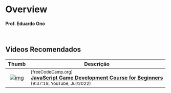 
# Overview

__Prof. Eduardo Ono__

&nbsp;

## Vídeos Recomendados

| Thumb | Descrição |
| :-: | --- |
| [![img](https://img.youtube.com/vi/GFO_txvwK_c/default.jpg)](https://www.youtube.com/watch?v=GFO_txvwK_c) | <sup>[freeCodeCamp.org]</sup><br>[__JavaScript Game Development Course for Beginners__](https://www.youtube.com/watch?v=GFO_txvwK_c)<br><sub>(9:37:19, YouTube, Jul/2022)</sub>

&nbsp;
